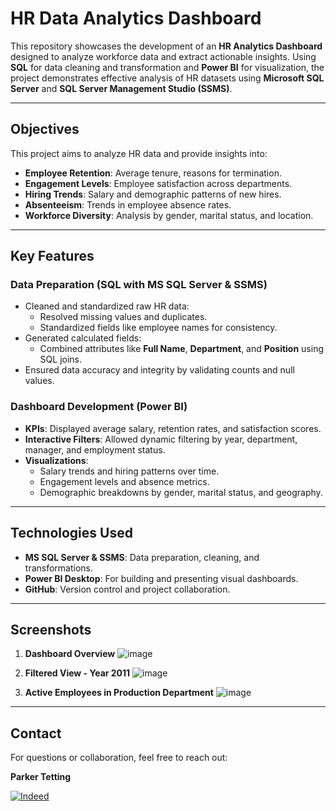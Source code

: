 # **HR Data Analytics Dashboard**

This repository showcases the development of an **HR Analytics Dashboard** designed to analyze workforce data and extract actionable insights. Using **SQL** for data cleaning and transformation and **Power BI** for visualization, the project demonstrates effective analysis of HR datasets using **Microsoft SQL Server** and **SQL Server Management Studio (SSMS)**.

---

## **Objectives**
This project aims to analyze HR data and provide insights into:
- **Employee Retention**: Average tenure, reasons for termination.
- **Engagement Levels**: Employee satisfaction across departments.
- **Hiring Trends**: Salary and demographic patterns of new hires.
- **Absenteeism**: Trends in employee absence rates.
- **Workforce Diversity**: Analysis by gender, marital status, and location.

---

## **Key Features**

### **Data Preparation** (SQL with MS SQL Server & SSMS)
- Cleaned and standardized raw HR data:
  - Resolved missing values and duplicates.
  - Standardized fields like employee names for consistency.
- Generated calculated fields:
  - Combined attributes like **Full Name**, **Department**, and **Position** using SQL joins.
- Ensured data accuracy and integrity by validating counts and null values.

### **Dashboard Development** (Power BI)
- **KPIs**: Displayed average salary, retention rates, and satisfaction scores.
- **Interactive Filters**: Allowed dynamic filtering by year, department, manager, and employment status.
- **Visualizations**:
  - Salary trends and hiring patterns over time.
  - Engagement levels and absence metrics.
  - Demographic breakdowns by gender, marital status, and geography.

---

## **Technologies Used**
- **MS SQL Server & SSMS**: Data preparation, cleaning, and transformations.
- **Power BI Desktop**: For building and presenting visual dashboards.
- **GitHub**: Version control and project collaboration.

---

## **Screenshots**

1. **Dashboard Overview**
   ![image](https://github.com/user-attachments/assets/87a61c6a-dedb-4236-92c2-1450720a61cc)
   
3. **Filtered View - Year 2011**
   ![image](https://github.com/user-attachments/assets/9fe9eb0b-6d0e-42ef-8984-396bbb2e78ad)

  
4. **Active Employees in Production Department**
    ![image](https://github.com/user-attachments/assets/f2e683f2-24bb-4e56-84b3-07f8e64e7875)

---

## **Contact**
For questions or collaboration, feel free to reach out:

**Parker Tetting**

[![Indeed](https://img.shields.io/badge/Indeed-Profile-blue?style=flat-square&logo=indeed)](https://profile.indeed.com/p/parkert-15trx7l)


